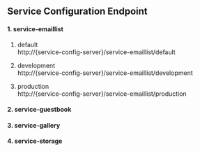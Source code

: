 ## Service Configuration Endpoint

#### 1. service-emaillist
1.	default<br/>
	http://{service-config-server}/service-emaillist/default
	
2.	development<br/>
	http://{service-config-server}/service-emaillist/development	

3.	production<br/>
	http://{service-config-server}/service-emaillist/production


#### 2. service-guestbook
#### 3. service-gallery
#### 4. service-storage